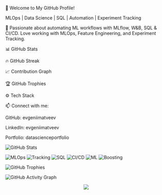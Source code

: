 🚀 Welcome to My GitHub Profile!

MLOps | Data Science | SQL | Automation | Experiment Tracking

🚀 Passionate about automating ML workflows with MLflow, W&B, SQL & CI/CD. Love working with MLOps, Feature Engineering, and Experiment Tracking.

📊 GitHub Stats



🔥 GitHub Streak



📈 Contribution Graph



🏆 GitHub Trophies



⚙️ Tech Stack

📫 Connect with me:

GitHub: evgeniimatveev

LinkedIn: evgeniimatveev

Portfolio: datascienceportfolio









![GitHub Stats](https://github-readme-stats.vercel.app/api?username=evgeniimatveev&show_icons=true&theme=gradient)

![MLOps](https://img.shields.io/badge/MLOps-Automation-blue) 
![Tracking](https://img.shields.io/badge/Tracking-MLflow%20%7C%20W%26B-orange) 
![SQL](https://img.shields.io/badge/Database-PostgreSQL-blue) 
![CI/CD](https://img.shields.io/badge/CI/CD-GitHub%20Actions-green) 
![ML](https://img.shields.io/badge/Machine_Learning-Python-blue)
![Boosting](https://img.shields.io/badge/Boosting-XGBoost%20%7C%20LightGBM%20%7C%20CatBoost-orange) 


![GitHub Trophies](https://github-profile-trophy.vercel.app/?username=evgeniimatveev&theme=onedark)

![GitHub Activity Graph](https://github-readme-activity-graph.vercel.app/graph?username=evgeniimatveev&theme=react-dark)


<p align="center">
  <img src="https://skillicons.dev/icons?i=python,postgresql,docker,githubactions,kubernetes,tensorflow,pytorch,linux" />
</p>
